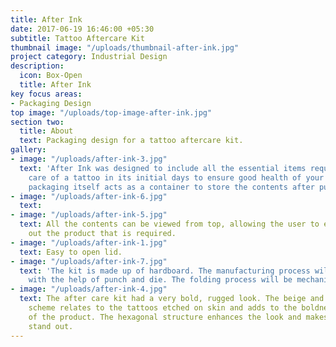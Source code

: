 ```yaml
---
title: After Ink
date: 2017-06-19 16:46:00 +05:30
subtitle: Tattoo Aftercare Kit
thumbnail image: "/uploads/thumbnail-after-ink.jpg"
project category: Industrial Design
description:
  icon: Box-Open
  title: After Ink
key focus areas:
- Packaging Design
top image: "/uploads/top-image-after-ink.jpg"
section two:
  title: About
  text: Packaging design for a tattoo aftercare kit.
gallery:
- image: "/uploads/after-ink-3.jpg"
  text: 'After Ink was designed to include all the essential items required for taking
    care of a tattoo in its initial days to ensure good health of your tattoo. The
    packaging itself acts as a container to store the contents after purchase. '
- image: "/uploads/after-ink-6.jpg"
  text: 
- image: "/uploads/after-ink-5.jpg"
  text: All the contents can be viewed from top, allowing the user to easily pull
    out the product that is required.
- image: "/uploads/after-ink-1.jpg"
  text: Easy to open lid.
- image: "/uploads/after-ink-7.jpg"
  text: 'The kit is made up of hardboard. The manufacturing process will include blanking
    with the help of punch and die. The folding process will be mechanized. '
- image: "/uploads/after-ink-4.jpg"
  text: The after care kit had a very bold, rugged look. The beige and black color
    scheme relates to the tattoos etched on skin and adds to the boldness and robustness
    of the product. The hexagonal structure enhances the look and makes the product
    stand out.
---
```




